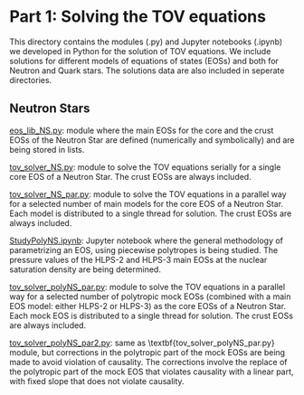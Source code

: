 # Part 1: Solving the TOV equations

This directory contains the modules (.py) and Jupyter notebooks (.ipynb) we developed in Python for the solution of TOV equations. We include solutions for different models of equations of states (EOSs) and both for Neutron and Quark stars. The solutions data are also included in seperate directories.

## Neutron Stars

[eos_lib_NS.py](https://github.com/istergak/MSc-Computational-Physics-AUTH/blob/main/Thesis%20-%20ML%20and%20ANNs%20regression%20models%20for%20Exotic%20Star's%20EOSs/Part%201%20-%20Solving%20the%20TOV%20equations%20for%20Hadronic%20and%20Quark%20Stars/eos_lib_NS.py): module where the main EOSs for the core and the crust EOSs of the Neutron Star are defined (numerically and symbolically) and are being stored in lists.

[tov_solver_NS.py](https://github.com/istergak/MSc-Computational-Physics-AUTH/blob/main/Thesis%20-%20ML%20and%20ANNs%20regression%20models%20for%20Exotic%20Star's%20EOSs/Part%201%20-%20Solving%20the%20TOV%20equations%20for%20Hadronic%20and%20Quark%20Stars/tov_solver_NS.py): module to solve the TOV equations serially for a single core EOS of a Neutron Star. The crust EOSs are always included.

[tov_solver_NS_par.py](https://github.com/istergak/MSc-Computational-Physics-AUTH/blob/main/Thesis%20-%20ML%20and%20ANNs%20regression%20models%20for%20Exotic%20Star's%20EOSs/Part%201%20-%20Solving%20the%20TOV%20equations%20for%20Hadronic%20and%20Quark%20Stars/tov_solver_NS_par.py): module to solve the TOV equations in a parallel way for a selected number of main models for the core EOS of a Neutron Star. Each model is distributed to a single thread for solution. The crust EOSs are always included. 

[StudyPolyNS.ipynb](https://github.com/istergak/MSc-Computational-Physics-AUTH/blob/main/Thesis%20-%20ML%20and%20ANNs%20regression%20models%20for%20Exotic%20Star's%20EOSs/Part%201%20-%20Solving%20the%20TOV%20equations%20for%20Hadronic%20and%20Quark%20Stars/StudyPolyNS.ipynb): Jupyter notebook where the general methodology of parametrizing an EOS, using piecewise polytropes is being studied. The pressure values of the HLPS-2 and HLPS-3 main EOSs at the nuclear saturation density are being determined.

[tov_solver_polyNS_par.py](https://github.com/istergak/MSc-Computational-Physics-AUTH/blob/main/Thesis%20-%20ML%20and%20ANNs%20regression%20models%20for%20Exotic%20Star's%20EOSs/Part%201%20-%20Solving%20the%20TOV%20equations%20for%20Hadronic%20and%20Quark%20Stars/tov_solver_polyNS_par.py): module to solve the TOV equations in a parallel way for a selected number of polytropic mock EOSs (combined with a main EOS model: either HLPS-2 or HLPS-3) as the core EOSs of a Neutron Star. Each mock EOS is distributed to a single thread for solution. The crust EOSs are always included.

[tov_solver_polyNS_par2.py](https://github.com/istergak/MSc-Computational-Physics-AUTH/blob/main/Thesis%20-%20ML%20and%20ANNs%20regression%20models%20for%20Exotic%20Star's%20EOSs/Part%201%20-%20Solving%20the%20TOV%20equations%20for%20Hadronic%20and%20Quark%20Stars/tov_solver_polyNS_par2.py): same as \textbf{tov_solver_polyNS_par.py} module, but corrections in the polytropic part of the mock EOSs are being made to avoid violation of causality. The corrections involve the replace of the polytropic part of the mock EOS that violates causality with a linear part, with fixed slope that does not violate causality.
